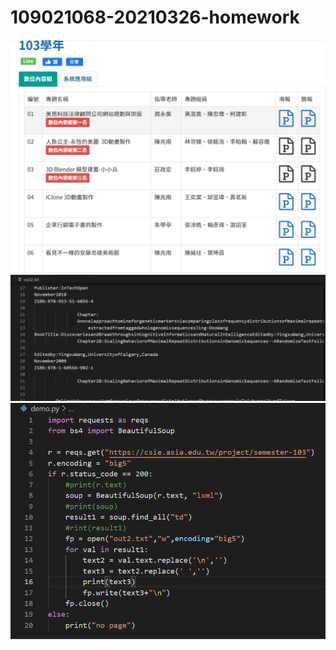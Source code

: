 # 109021068-20210326-homework
<img src="imgs/螢幕擷取畫面 2021-03-28 144652.png" style="width:800px">

<img src="imgs/螢幕擷取畫面 2021-03-28 144920.png" style="width:800px">

<img src="imgs/螢幕擷取畫面 2021-03-28 145313.png" style="width:800px">